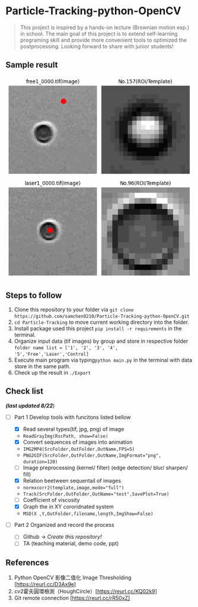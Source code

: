 # Particle-Tracking-python-OpenCV
> This project is inspired by a hands-on lecture (Brownian motion exp.) in school. The main goal of this project is to extend self-learning programing skill and provide more convenient tools to optimized the postprocessing. Looking forward to share with junior students! 

## Sample result
![free1_0100.png](./Export/TrackFile/GIF/Track_Free.gif)
![free1_0100.png](./Export/TrackFile/GIF/Track_Laser.gif)


## Steps to follow
1. Clone this repository to your folder via `git clone https://github.com/samchen0210/Particle-Tracking-python-OpenCV.git`
2. `cd Particle-Tracking` to move current working directory into the folder.
3. Install package used this project `pip install -r requirements` in the terminal.
4. Organize input data (tif images) by group and store in respective folder `folder name list = ['1', '2', '3', '4', '5','Free','Laser','Control]`
5. Execute main program via typing`python main.py` in the terminal with data store in the same path.
6. Check up the result in `./Export`

## Check list  
***(last updated 8/22***)
- [ ] Part 1 Develop tools with funcitons listed bellow 
  - [x] Read several types(tif, jpg, png) of image
  - `ReadGrayImg(RscPath, show=False)`
  - [x] Convert sequences of images into animation 
  - `IMG2MP4(SrcFolder,OutFolder,OutName,FPS=5)`
  - `PNG2GIF(SrcFolder,OutFolder,OutName,ImgFormat="png", duration=120)`
  - [ ] Image preprocessing (kernel/ filter) (edge detection/ blur/ sharpen/ fill)
  - [x] Relation beetween sequentail of images 
  - `normxcorr2(template,image,mode="full")`
  - `Track(SrcFolder,OutFolder,OutName="test",SavePlot=True)`
  - [ ] Coefficient of viscosity
  - [x] Graph the in XY cororidnated system
  - `MSD(X ,Y,OutFolder,filename,length,ImgShow=False)`
  
- [ ] Part 2 Organized and record the process
  - [ ] Github -> *Create this repository!* 
  - [ ] TA (teaching material, demo code, ppt)

## References 
1. Python OpenCV 影像二值化 Image Thresholding [https://reurl.cc/D3Ax9e]
2. cv2霍夫圓環檢測（HoughCircle）[https://reurl.cc/KQ02k9]
3. Git remote connection [https://reurl.cc/rR50xZ]
